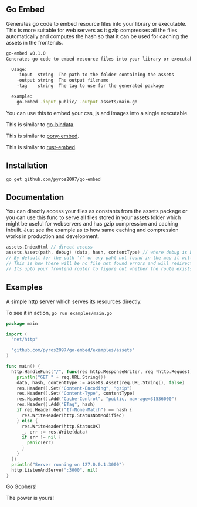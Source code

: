 ## Go Embed
Generates go code to embed resource files into your library or executable.
This is more suitable for web servers as it gzip compresses all the files
automatically and computes the hash so that it can be used for caching the
assets in the frontends.

```bash
go-embed v0.1.0
Generates go code to embed resource files into your library or executable

  Usage:
    -input  string  The path to the folder containing the assets
    -output string  The output filename
    -tag    string  The tag to use for the generated package

  example:
    go-embed -input public/ -output assets/main.go
```

You can use this to embed your css, js and images into a single executable.

This is similar to [go-bindata](https://github.com/jteeuwen/go-bindata).

This is similar to [pony-embed](https://github.com/pyros2097/pony-embed).

This is similar to [rust-embed](https://github.com/pyros2097/rust-embed).

## Installation
```
go get github.com/pyros2097/go-embed
```

## Documentation
You can directly access your files as constants from the assets package or
you can use this func to serve all files stored in your assets folder which might be useful for webservers and has gzip compression and caching inbuilt. Just see the example as to how same caching and compression works in
production and development.
```go
assets.IndexHtml // direct access
assets.Asset(path, debug) (data, hash, contentType) // where debug is bool
// By default for the path '/' or any paht not found in the map it will send the data for 'index.html'
// This is how there will be no file not found errors and will redirect all paths/routes not found to index.html or '/' route.
// Its upto your frontend router to figure out whether the route exists or not 
```

## Examples
A simple http server which serves its resources directly.

To see it in action,
`go run examples/main.go`

```go
package main

import (
  "net/http"

  "github.com/pyros2097/go-embed/examples/assets"
)

func main() {
  http.HandleFunc("/", func(res http.ResponseWriter, req *http.Request) {
    println("GET " + req.URL.String())
    data, hash, contentType := assets.Asset(req.URL.String(), false)
    res.Header().Set("Content-Encoding", "gzip")
    res.Header().Set("Content-Type", contentType)
    res.Header().Add("Cache-Control", "public, max-age=31536000")
    res.Header().Add("ETag", hash)
    if req.Header.Get("If-None-Match") == hash {
      res.WriteHeader(http.StatusNotModified)
    } else {
      res.WriteHeader(http.StatusOK)
      _, err := res.Write(data)
      if err != nil {
        panic(err)
      }
    }
  })
  println("Server running on 127.0.0.1:3000")
  http.ListenAndServe(":3000", nil)
}
```

Go Gophers!

The power is yours!
